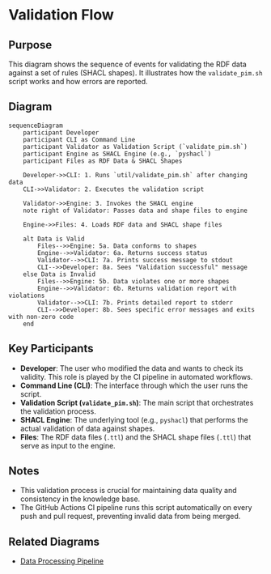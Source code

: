 # Validation Flow

## Purpose
This diagram shows the sequence of events for validating the RDF data against a set of rules (SHACL shapes). It illustrates how the `validate_pim.sh` script works and how errors are reported.

## Diagram
```mermaid
sequenceDiagram
    participant Developer
    participant CLI as Command Line
    participant Validator as Validation Script (`validate_pim.sh`)
    participant Engine as SHACL Engine (e.g., `pyshacl`)
    participant Files as RDF Data & SHACL Shapes

    Developer->>CLI: 1. Runs `util/validate_pim.sh` after changing data
    CLI->>Validator: 2. Executes the validation script

    Validator->>Engine: 3. Invokes the SHACL engine
    note right of Validator: Passes data and shape files to engine

    Engine->>Files: 4. Loads RDF data and SHACL shape files

    alt Data is Valid
        Files-->>Engine: 5a. Data conforms to shapes
        Engine-->>Validator: 6a. Returns success status
        Validator-->>CLI: 7a. Prints success message to stdout
        CLI-->>Developer: 8a. Sees "Validation successful" message
    else Data is Invalid
        Files-->>Engine: 5b. Data violates one or more shapes
        Engine-->>Validator: 6b. Returns validation report with violations
        Validator-->>CLI: 7b. Prints detailed report to stderr
        CLI-->>Developer: 8b. Sees specific error messages and exits with non-zero code
    end
```

## Key Participants
- **Developer**: The user who modified the data and wants to check its validity. This role is played by the CI pipeline in automated workflows.
- **Command Line (CLI)**: The interface through which the user runs the script.
- **Validation Script (`validate_pim.sh`)**: The main script that orchestrates the validation process.
- **SHACL Engine**: The underlying tool (e.g., `pyshacl`) that performs the actual validation of data against shapes.
- **Files**: The RDF data files (`.ttl`) and the SHACL shape files (`.ttl`) that serve as input to the engine.

## Notes
- This validation process is crucial for maintaining data quality and consistency in the knowledge base.
- The GitHub Actions CI pipeline runs this script automatically on every push and pull request, preventing invalid data from being merged.

## Related Diagrams
- [Data Processing Pipeline](../flows/data-pipeline.md)
